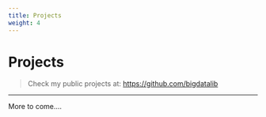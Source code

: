 ```yaml
---
title: Projects
weight: 4
---
```


# Projects
>   Check my public projects at: <https://github.com/bigdatalib>

------

More to come....
